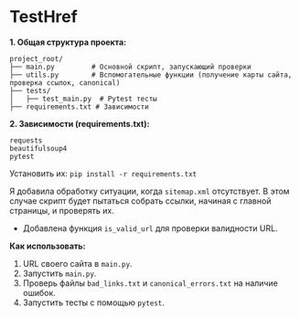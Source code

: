 # TestHref
**1. Общая структура проекта:**

```
project_root/
├── main.py         # Основной скрипт, запускающий проверки
├── utils.py        # Вспомогательные функции (получение карты сайта, проверка ссылок, canonical)
├── tests/
│   ├── test_main.py  # Pytest тесты
├── requirements.txt # Зависимости
```

**2. Зависимости (requirements.txt):**

```
requests
beautifulsoup4
pytest
```

Установить их: `pip install -r requirements.txt`

 Я добавила обработку ситуации, когда `sitemap.xml` отсутствует. В этом случае скрипт будет пытаться собрать ссылки, начиная с главной страницы, и проверять их.
*   Добавлена функция `is_valid_url` для проверки валидности URL.

**Как использовать:**

1.  URL своего сайта в `main.py`.
2.  Запустить `main.py`.
3.  Проверь файлы `bad_links.txt` и `canonical_errors.txt` на наличие ошибок.
4.  Запустить тесты с помощью `pytest`.


